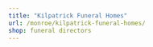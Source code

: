 ```yaml
---
title: "Kilpatrick Funeral Homes"
url: /monroe/kilpatrick-funeral-homes/
shop: funeral directors
---
```

